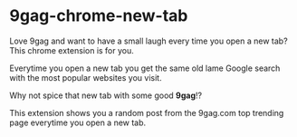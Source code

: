 # 9gag-chrome-new-tab
Love 9gag and want to have a small laugh every time you open a new tab? This chrome extension is for you.

Everytime you open a new tab you get the same old lame Google search with the most popular websites you visit.

Why not spice that new tab with some good **9gag**!?

This extension shows you a random post from the 9gag.com top trending page everytime you open a new tab.

